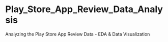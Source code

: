 # Play_Store_App_Review_Data_Analysis
Analyzing the Play Store App Review Data - EDA &amp; Data Visualization
